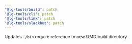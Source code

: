 ```yaml
---
'@lg-tools/build': patch
'@lg-tools/cli': patch
'@lg-tools/link': patch
'@lg-tools/slackbot': patch
---
```


Updates `./bin` require reference to new UMD build directory
